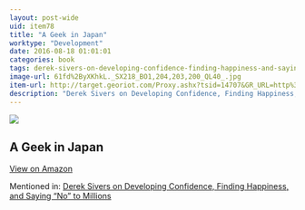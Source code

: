 ```yaml
---
layout: post-wide
uid: item78
title: "A Geek in Japan"
worktype: "Development"
date: 2016-08-18 01:01:01
categories: book
tags: derek-sivers-on-developing-confidence-finding-happiness-and-saying-“no”-to-millions
image-url: 61fd%2ByXKhkL._SX218_BO1,204,203,200_QL40_.jpg
item-url: http://target.georiot.com/Proxy.ashx?tsid=14707&GR_URL=http%3A%2F%2Fwww.amazon.com%2FGeek-Japan-Discovering-Manga-Ceremony%2Fdp%2F4805311290%2F
description: "Derek Sivers on Developing Confidence, Finding Happiness, and Saying “No” to Millions"
---
```

<a href="http://target.georiot.com/Proxy.ashx?tsid=14707&GR_URL=http%3A%2F%2Fwww.amazon.com%2FGeek-Japan-Discovering-Manga-Ceremony%2Fdp%2F4805311290%2F" target="blank"><img src="../../../../img/thumbs/61fd%2ByXKhkL._SX218_BO1,204,203,200_QL40_.jpg" class="prod-img"></a>
<h2>A Geek in Japan</h2>
<p><a class="btn btn-primary" href="http://target.georiot.com/Proxy.ashx?tsid=14707&GR_URL=http%3A%2F%2Fwww.amazon.com%2FGeek-Japan-Discovering-Manga-Ceremony%2Fdp%2F4805311290%2F" target="blank">View on Amazon</a><p>
<p>Mentioned in: <a href="http://fourhourworkweek.com/2015/12/14/derek-sivers-on-developing-confidence-finding-happiness-and-saying-no-to-millions/" target="blank">Derek Sivers on Developing Confidence, Finding Happiness, and Saying “No” to Millions</a></p>
